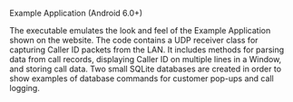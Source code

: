 Example Application (Android 6.0+)

The executable emulates the look and feel of the Example Application shown on the website. The code contains a UDP receiver class for capturing Caller ID packets from the LAN. It includes methods for parsing data from call records, displaying Caller ID on multiple lines in a Window, and storing call data. Two small SQLite databases are created in order to show examples of database commands for customer pop-ups and call logging.